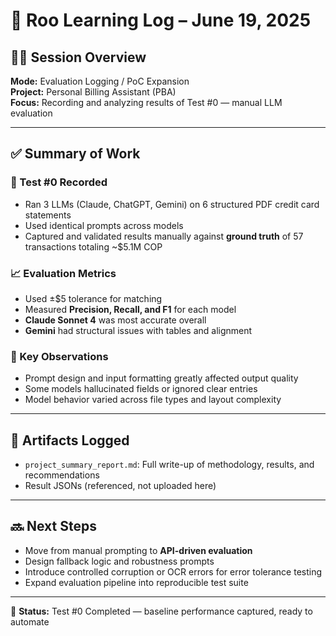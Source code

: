 # 📘 Roo Learning Log – June 19, 2025

## 🧑‍💻 Session Overview
**Mode:** Evaluation Logging / PoC Expansion  
**Project:** Personal Billing Assistant (PBA)  
**Focus:** Recording and analyzing results of Test #0 — manual LLM evaluation

---

## ✅ Summary of Work

### 🧪 Test #0 Recorded
- Ran 3 LLMs (Claude, ChatGPT, Gemini) on 6 structured PDF credit card statements
- Used identical prompts across models
- Captured and validated results manually against **ground truth** of 57 transactions totaling ~$5.1M COP

### 📈 Evaluation Metrics
- Used ±$5 tolerance for matching
- Measured **Precision, Recall, and F1** for each model
- **Claude Sonnet 4** was most accurate overall
- **Gemini** had structural issues with tables and alignment

### 🧠 Key Observations
- Prompt design and input formatting greatly affected output quality
- Some models hallucinated fields or ignored clear entries
- Model behavior varied across file types and layout complexity

---

## 📁 Artifacts Logged
- `project_summary_report.md`: Full write-up of methodology, results, and recommendations
- Result JSONs (referenced, not uploaded here)

---

## 🔜 Next Steps
- Move from manual prompting to **API-driven evaluation**
- Design fallback logic and robustness prompts
- Introduce controlled corruption or OCR errors for error tolerance testing
- Expand evaluation pipeline into reproducible test suite

---

📌 **Status:** Test #0 Completed — baseline performance captured, ready to automate